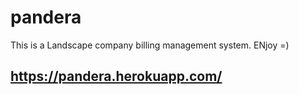 # pandera

This is a Landscape company billing management system.  ENjoy =)

<https://pandera.herokuapp.com/>
-
 
 
 
 
 
 
 
